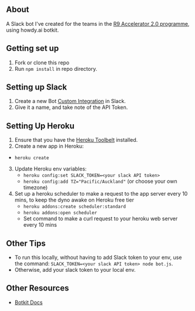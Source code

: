 ## About
A Slack bot I've created for the teams in the [R9 Accelerator 2.0 programme](http://www.r9accelerator.co.nz/), using howdy.ai botkit.

## Getting set up
1. Fork or clone this repo
2. Run `npm install` in repo directory.

## Setting up Slack
1. Create a new Bot [Custom Integration](https://my.slack.com/apps/build/custom-integration) in Slack.
2. Give it a name, and take note of the API Token.

## Setting Up Heroku
1. Ensure that you have the [Heroku Toolbelt](https://toolbelt.heroku.com/) installed.
2. Create a new app in Heroku:
  - `heroku create`
3. Update Heroku env variables:
    - `heroku config:set SLACK_TOKEN=<your slack API token>`
    - `heroku config:add TZ="Pacific/Auckland"` (or choose your own timezone)
4. Set up a heroku scheduler to make a request to the app server every 10 mins, to keep the dyno awake on Heroku free tier
    - `heroku addons:create scheduler:standard`
    - `heroku addons:open scheduler`
    - Set command to make a curl request to your heroku web server every 10 mins

## Other Tips
- To run this locally, without having to add Slack token to your env, use the command: `SLACK_TOKEN=<your slack API token> node bot.js`.
- Otherwise, add your slack token to your local env.

## Other Resources
- [Botkit Docs](http://howdy.ai/botkit/docs/)
